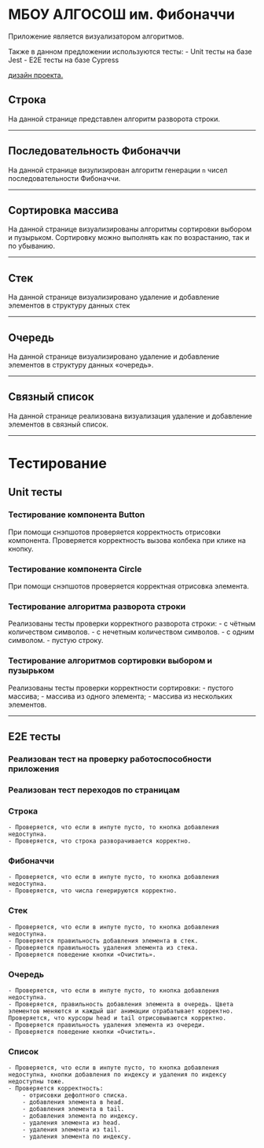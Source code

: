# МБОУ АЛГОСОШ им. Фибоначчи

Приложение является визуализатором алгоритмов.

Также в данном предложении используются тесты:
    - Unit тесты на базе Jest
    - E2E тесты на базе Сypress

[дизайн проекта.](https://www.figma.com/file/RIkypcTQN5d37g7RRTFid0/Algososh_external_link?node-id=0%3A1)

## Строка
На данной странице представлен алгоритм разворота строки.

---

## Последовательность Фибоначчи
На данной странице визулизирован алгоритм генерации `n` чисел последовательности Фибоначчи. 

---

## Сортировка массива
На данной странице визуализированы алгоритмы сортировки выбором и пузырьком.
Сортировку можно выполнять как по возрастанию, так и по убыванию.

---

## Стек
На данной странице визуализировано удаление и добавление элементов в структуру данных стек

---

## Очередь
На данной странице визуализировано удаление и добавление элементов в структуру данных «очередь».

---

## Связный список
На данной странице реализована визуализация удаление и добавление элементов в связный список. 

---

# Тестирование

## Unit тесты
### Тестирование компонента Button
При помощи снэпшотов проверяется корректность отрисовки компонента.
Проверяется корректность вызова колбека при клике на кнопку.

### Тестирование компонента Circle
При помощи снэпшотов проверяется корректная отрисовка элемента.

### Тестирование алгоритма разворота строки
Реализованы тесты проверки корректного разворота строки:
    - с чётным количеством символов.
    - с нечетным количеством символов.
    - с одним символом.
    - пустую строку.

### Тестирование алгоритмов сортировки выбором и пузырьком
Реализованы тесты проверки корректности сортировки: 
    - пустого массива;
    - массива из одного элемента;
    - массива из нескольких элементов.

---

## E2E тесты

### Реализован тест на проверку работоспособности приложения

### Реализован тест переходов по страницам

### Строка
    - Проверяется, что если в инпуте пусто, то кнопка добавления недоступна.
    - Проверяется, что строка разворачивается корректно.

### Фибоначчи
    - Проверяется, что если в инпуте пусто, то кнопка добавления недоступна.
    - Проверяется, что числа генерируются корректно.

### Стек
    - Проверяется, что если в инпуте пусто, то кнопка добавления недоступна.
    - Проверяется правильность добавления элемента в стек.
    - Проверяется правильность удаления элемента из стека.
    - Проверяется поведение кнопки «Очистить».

### Очередь
    - Проверяется, что если в инпуте пусто, то кнопка добавления недоступна.
    - Проверяется, правильность добавления элемента в очередь. Цвета элементов меняются и каждый шаг анимации отрабатывает корректно. Проверяется, что курсоры head и tail отрисовываются корректно.
    - Проверяется правильность удаления элемента из очереди.
    - Проверяется поведение кнопки «Очистить».

### Список
    - Проверяется, что если в инпуте пусто, то кнопка добавления недоступна, кнопки добавления по индексу и удаления по индексу недоступны тоже.
    - Проверяется корректность:
        - отрисовки дефолтного списка.
        - добавления элемента в head.
        - добавления элемента в tail.
        - добавления элемента по индексу.
        - удаления элемента из head.
        - удаления элемента из tail.
        - удаления элемента по индексу.